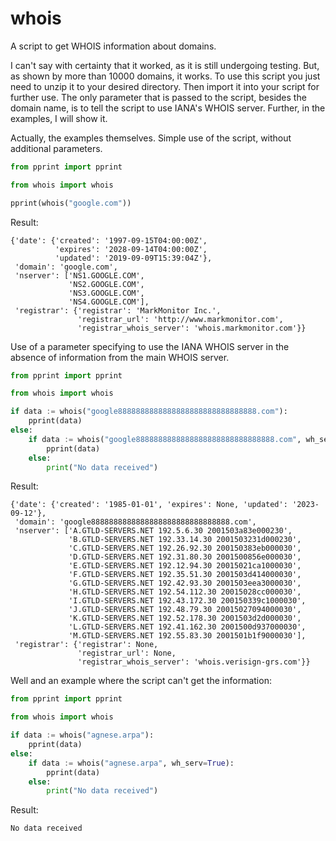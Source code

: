 # whois
A script to get WHOIS information about domains.

I can't say with certainty that it worked, as it is still undergoing testing. But, as shown by more than 10000 domains, it works. 
To use this script you just need to unzip it to your desired directory. Then import it into your script for further use.
The only parameter that is passed to the script, besides the domain name, is to tell the script to use IANA's WHOIS server. Further, in the examples, I will show it.

Actually, the examples themselves. 
Simple use of the script, without additional parameters.

```python
from pprint import pprint

from whois import whois

pprint(whois("google.com"))
```

Result:

```
{'date': {'created': '1997-09-15T04:00:00Z',
          'expires': '2028-09-14T04:00:00Z',
          'updated': '2019-09-09T15:39:04Z'},
 'domain': 'google.com',
 'nserver': ['NS1.GOOGLE.COM',
             'NS2.GOOGLE.COM',
             'NS3.GOOGLE.COM',
             'NS4.GOOGLE.COM'],
 'registrar': {'registrar': 'MarkMonitor Inc.',
               'registrar_url': 'http://www.markmonitor.com',
               'registrar_whois_server': 'whois.markmonitor.com'}}
```

Use of a parameter specifying to use the IANA WHOIS server in the absence of information from the main WHOIS server.

```python
from pprint import pprint

from whois import whois

if data := whois("google8888888888888888888888888888888.com"):
    pprint(data)
else:
    if data := whois("google8888888888888888888888888888888.com", wh_serv=True):
        pprint(data)
    else:
        print("No data received")
```

Result:

```
{'date': {'created': '1985-01-01', 'expires': None, 'updated': '2023-09-12'},
 'domain': 'google8888888888888888888888888888888.com',
 'nserver': ['A.GTLD-SERVERS.NET 192.5.6.30 2001503a83e000230',
             'B.GTLD-SERVERS.NET 192.33.14.30 2001503231d000230',
             'C.GTLD-SERVERS.NET 192.26.92.30 200150383eb000030',
             'D.GTLD-SERVERS.NET 192.31.80.30 2001500856e000030',
             'E.GTLD-SERVERS.NET 192.12.94.30 20015021ca1000030',
             'F.GTLD-SERVERS.NET 192.35.51.30 2001503d414000030',
             'G.GTLD-SERVERS.NET 192.42.93.30 2001503eea3000030',
             'H.GTLD-SERVERS.NET 192.54.112.30 20015028cc000030',
             'I.GTLD-SERVERS.NET 192.43.172.30 200150339c1000030',
             'J.GTLD-SERVERS.NET 192.48.79.30 20015027094000030',
             'K.GTLD-SERVERS.NET 192.52.178.30 2001503d2d000030',
             'L.GTLD-SERVERS.NET 192.41.162.30 2001500d937000030',
             'M.GTLD-SERVERS.NET 192.55.83.30 2001501b1f9000030'],
 'registrar': {'registrar': None,
               'registrar_url': None,
               'registrar_whois_server': 'whois.verisign-grs.com'}}
```

Well and an example where the script can't get the information:

```python
from pprint import pprint

from whois import whois

if data := whois("agnese.arpa"):
    pprint(data)
else:
    if data := whois("agnese.arpa", wh_serv=True):
        pprint(data)
    else:
        print("No data received")
```

Result:

```
No data received
```
